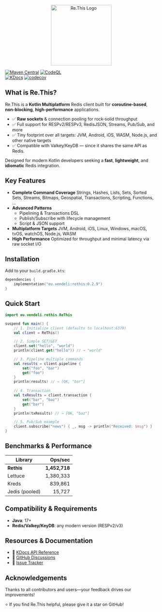 <p align="center">
  <img src="./assets/logo.png" alt="Re.This Logo" width="200" />
</p>

[![Maven Central](https://img.shields.io/maven-central/v/eu.vendeli/rethis?style=flat&label=Maven&logo=apache-maven)](https://search.maven.org/artifact/eu.vendeli/rethis) [![CodeQL](https://github.com/vendelieu/re.this/actions/workflows/github-code-scanning/codeql/badge.svg)](https://github.com/vendelieu/re.this/actions/workflows/github-code-scanning/codeql)\
[![KDocs](https://img.shields.io/static/v1?label=Dokka&message=KDocs&color=blue&logo=kotlin)](https://vendelieu.github.io/re.this/)
[![codecov](https://codecov.io/gh/vendelieu/re.this/graph/badge.svg?token=F8SY97KR17)](https://codecov.io/gh/vendelieu/re.this)

## What is Re.This?

Re.This is a **Kotlin Multiplatform** Redis client built for **coroutine‑based**, **non‑blocking**, **high‑performance**
applications.

* ✅ **Raw sockets** & connection pooling for rock‑solid throughput
* ✅ Full support for RESPv2/RESPv3, RedisJSON, Streams, Pub/Sub, and more
* ✅ Tiny footprint over all targets: JVM, Android, iOS, WASM, Node.js, and other native targets
* ✅ Сompatible with Valkey/KeyDB — since it shares the same API as Redis.

Designed for modern Kotlin developers seeking a **fast**, **lightweight**, and **idiomatic** Redis integration.

## Key Features

* **Complete Command Coverage**
  Strings, Hashes, Lists, Sets, Sorted Sets, Streams, Bitmaps, Geospatial, Transactions, Scripting, Functions, …
* **Advanced Patterns**
  * Pipelining & Transactions DSL
  * Publish/Subscribe with lifecycle management
  * Script & JSON support
* **Multiplatform Targets**
  JVM, Android, iOS, Linux, Windows, macOS, tvOS, watchOS, Node.js, WASM
* **High Performance**
  Optimized for throughput and minimal latency via raw socket I/O

## Installation

Add to your `build.gradle.kts`:

```kotlin
dependencies {
    implementation("eu.vendeli:rethis:0.2.9")
}
```

## Quick Start

```kotlin
import eu.vendeli.rethis.ReThis

suspend fun main() {
    // 1. Initialize client (defaults to localhost:6379)
    val client = ReThis()

    // 2. Simple SET/GET
    client.set("hello", "world")
    println(client.get("hello")) // → "world"

    // 3. Pipeline multiple commands
    val results = client.pipeline {
        set("foo", "bar")
        get("foo")
    }
    println(results) // → [OK, "bar"]
  
    // 4. Transaction
    val txResults = client.transaction {
        set("bar", "baz")
        get("bar")
    }
    println(txResults) // → [OK, "baz"]

    // 5. Pub/Sub example
    client.subscribe("news") { _, msg -> println("Received: $msg") }
}
```

## Benchmarks & Performance

| Library        |       Ops/sec |
|----------------|--------------:|
| **Rethis**     | **1,452,718** |
| Lettuce        |     1,380,333 |
| Kreds          |       839,861 |
| Jedis (pooled) |        15,727 |

## Compatibility & Requirements

* **Java**: 17+
* **Redis/Valkey/KeyDB**: any modern version (RESPv2/v3)

## Resources & Documentation

* 📖 [KDocs API Reference](https://vendelieu.github.io/re.this/)
* 💬 [GitHub Discussions](https://github.com/vendelieu/re.this/discussions)
* 🐞 [Issue Tracker](https://github.com/vendelieu/re.this/issues)

## Acknowledgements

Thanks to all contributors and users—your feedback drives our improvements!

⭐ If you find Re.This helpful, please give it a star on GitHub!
